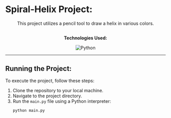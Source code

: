 # Spiral-Helix Project:

<p align="center">
  This project utilizes a pencil tool to draw a helix in various colors.
</p>

##

<p align="center">
  <b>Technologies Used:</b>
</p>

<p align="center">
  <img src="https://img.shields.io/badge/Python-100.0%25-blue?style=for-the-badge&logo=python&logoColor=white" alt="Python">
</p>

___

## Running the Project:

To execute the project, follow these steps:

1. Clone the repository to your local machine.
2. Navigate to the project directory.
3. Run the `main.py` file using a Python interpreter:
   ```bash
   python main.py
